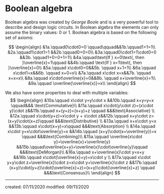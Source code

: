 # Boolean algebra
Boolean algebra was created by *George Boole* and is a very powerful tool to describe and design logic circuits. In Boolean algebra the elements can only assume the binary values: $0$ or $1$. 
Boolean algebra is based on the following set of axioms:

$$
\begin{align}
&1a.\qquad0\cdot0=0  \qquad\qquad&&1b.\qquad1+1=1\\
&2a.\qquad1\cdot1=1  &&2b.\qquad0+0=0\\
&3a.\qquad0\cdot1=1\cdot0=0 &&3b. \qquad1+0=0+1=1\\
&4a.\qquad\text{If } x=0\text{, then }\overline{x}=1\qquad &&4b.\qquad \text{If } x=1\text{, then }\overline{x}=0\\
&5a.\qquad x\cdot0=0&&5b. \qquad x+1=1\\
&6a.\qquad x\cdot1=x&&6b. \qquad x+0=x\\
&7a.\qquad x\cdot x=x&&7b. \qquad x+x=x\\
&8a.\qquad x\cdot\overline{x}=0&&8b. \qquad x+\overline{x}=1\\
&9a.\qquad \overline{\overline{x}}=x\\
\end{align}
$$

We also have some properties to deal with multiple variables:
$$
\begin{align}
&10a.\qquad x\cdot y=y\cdot x &&10b.\qquad x+y=y+x \qquad&&& \text{Commutative}\\
&11a.\qquad x\cdot(y\cdot z)=(x\cdot y)\cdot z&&11b.\qquad x+(y+z)=(x+y)+z \qquad &&&\text{Associative} \\
&12a.\qquad x\cdot(y+z)=x\cdot y + x\cdot z&&12b.\qquad x+y\cdot z=(x+y)\cdot(x+z)\qquad &&&\text{Distributive} \\
&13a.\qquad x+x\cdot y=x &&13b.\qquad x\cdot(x+y)=x\qquad &&&\text{Absorption} \\
&14a.\qquad x\cdot y+x\cdot\overline{y}=x &&14b.\qquad (x+y)\cdot(x+\overline{y})=x \qquad &&&\text{Combining}\\
&15a.\qquad \overline{x\cdot y}=\overline{x}+\overline{y} &&15b.\qquad\overline{x+y}=\overline{x}\cdot\overline{y}\qquad &&&\text{DeMorgan}\\
&16a.\qquad x+\overline{x}\cdot y=x+y &&16b.\qquad x\cdot(\overline{x}+y)=x\cdot y \\
&17a.\qquad x\cdot y+y\cdot z+\overline{x}\cdot z=x\cdot y+\overline{x}\cdot z &&17b.\qquad (x+y)\cdot(y+z)\cdot(\overline{x}+z)=(x+y)\cdot(\overline{x}+z) \qquad &&&\text{Consensus}\\
\end{align}
$$



---

created: 07/11/2020
modified: 09/11/2020
